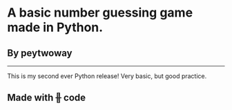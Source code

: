 # **A basic number guessing game made in Python.**
## By peytwoway
---
This is my second ever Python release!
Very basic, but good practice.



## Made with ~~💖~~ **code**